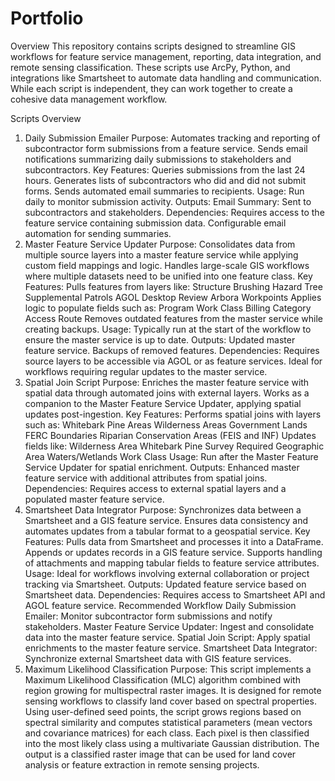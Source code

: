 # Portfolio
Overview
This repository contains scripts designed to streamline GIS workflows for feature service management, reporting, data integration, and remote sensing classification. These scripts use ArcPy, Python, and integrations like Smartsheet to automate data handling and communication. While each script is independent, they can work together to create a cohesive data management workflow.

Scripts Overview
1. Daily Submission Emailer
Purpose:
Automates tracking and reporting of subcontractor form submissions from a feature service.
Sends email notifications summarizing daily submissions to stakeholders and subcontractors.
Key Features:
Queries submissions from the last 24 hours.
Generates lists of subcontractors who did and did not submit forms.
Sends automated email summaries to recipients.
Usage:
Run daily to monitor submission activity.
Outputs:
Email Summary: Sent to subcontractors and stakeholders.
Dependencies:
Requires access to the feature service containing submission data.
Configurable email automation for sending summaries.
2. Master Feature Service Updater
Purpose:
Consolidates data from multiple source layers into a master feature service while applying custom field mappings and logic.
Handles large-scale GIS workflows where multiple datasets need to be unified into one feature class.
Key Features:
Pulls features from layers like:
Structure Brushing
Hazard Tree
Supplemental Patrols
AGOL Desktop Review
Arbora Workpoints
Applies logic to populate fields such as:
Program
Work Class
Billing Category
Access Route
Removes outdated features from the master service while creating backups.
Usage:
Typically run at the start of the workflow to ensure the master service is up to date.
Outputs:
Updated master feature service.
Backups of removed features.
Dependencies:
Requires source layers to be accessible via AGOL or as feature services.
Ideal for workflows requiring regular updates to the master service.
3. Spatial Join Script
Purpose:
Enriches the master feature service with spatial data through automated joins with external layers.
Works as a companion to the Master Feature Service Updater, applying spatial updates post-ingestion.
Key Features:
Performs spatial joins with layers such as:
Whitebark Pine Areas
Wilderness Areas
Government Lands
FERC Boundaries
Riparian Conservation Areas (FEIS and INF)
Updates fields like:
Wilderness Area
Whitebark Pine Survey Required
Geographic Area
Waters/Wetlands Work Class
Usage:
Run after the Master Feature Service Updater for spatial enrichment.
Outputs:
Enhanced master feature service with additional attributes from spatial joins.
Dependencies:
Requires access to external spatial layers and a populated master feature service.
4. Smartsheet Data Integrator
Purpose:
Synchronizes data between a Smartsheet and a GIS feature service.
Ensures data consistency and automates updates from a tabular format to a geospatial service.
Key Features:
Pulls data from Smartsheet and processes it into a DataFrame.
Appends or updates records in a GIS feature service.
Supports handling of attachments and mapping tabular fields to feature service attributes.
Usage:
Ideal for workflows involving external collaboration or project tracking via Smartsheet.
Outputs:
Updated feature service based on Smartsheet data.
Dependencies:
Requires access to Smartsheet API and AGOL feature service.
Recommended Workflow
Daily Submission Emailer:
Monitor subcontractor form submissions and notify stakeholders.
Master Feature Service Updater:
Ingest and consolidate data into the master feature service.
Spatial Join Script:
Apply spatial enrichments to the master feature service.
Smartsheet Data Integrator:
Synchronize external Smartsheet data with GIS feature services.
5. Maximum Likelihood Classification
Purpose: This script implements a Maximum Likelihood Classification (MLC) algorithm combined with region growing for multispectral raster images. It is designed for remote sensing workflows to classify land cover based on spectral properties. Using user-defined seed points, the script grows regions based on spectral similarity and computes statistical parameters (mean vectors and covariance matrices) for each class. Each pixel is then classified into the most likely class using a multivariate Gaussian distribution. The output is a classified raster image that can be used for land cover analysis or feature extraction in remote sensing projects.
